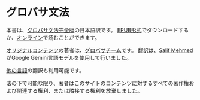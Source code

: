 # グロバサ文法

本書は、[グロバサ文法完全版][cgg-link]の日本語訳です。
[EPUB形式][epub-link]でダウンロードするか、[オンライン][web-link]で読むことができます。

[オリジナルコンテンツ][oc-link]の著者は、[グロバサチーム][gb-link]です。
翻訳は、[Salif Mehmed][sm-link]がGoogle Gemini言語モデルを使用して行いました。

[他の言語][all-link]の翻訳も利用可能です。

法の下で可能な限り、著者はこのサイトのコンテンツに対するすべての著作権および関連する権利、または隣接する権利を放棄しました。

[cgg-link]:https://salif.github.io/gramati-fe-globasa/eng/
[epub-link]:Gramati_fe_Globasa_Mesi_2_Nyan_2025_Niponsa_Gemini.epub
[web-link]:https://salif.github.io/gramati-fe-globasa/ja-gemini/
[oc-link]:https://xwexi.globasa.net/eng/gramati
[gb-link]:https://globasa.net/
[sm-link]:https://salif.eu/
[all-link]:https://salif.github.io/gramati-fe-globasa/
